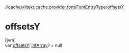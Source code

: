 //[cache](../../../index.md)/[xlitekt.cache.provider.font](../index.md)/[FontEntryType](index.md)/[offsetsY](offsets-y.md)

# offsetsY

[jvm]\
var [offsetsY](offsets-y.md): [IntArray](https://kotlinlang.org/api/latest/jvm/stdlib/kotlin/-int-array/index.html)? = null
